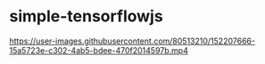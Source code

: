 # simple-tensorflowjs





https://user-images.githubusercontent.com/80513210/152207666-15a5723e-c302-4ab5-bdee-470f2014597b.mp4

